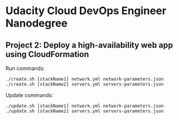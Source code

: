 # Udacity Cloud DevOps Engineer Nanodegree

## Project 2: Deploy a high-availability web app using CloudFormation

Run commands:

```
./create.sh [stackName1] network.yml network-parameters.json
./create.sh [stackName2] servers.yml servers-parameters.json
```

Update commands:

```
./update.sh [stackName1] network.yml network-parameters.json
./update.sh [stackName2] servers.yml servers-parameters.json
```
